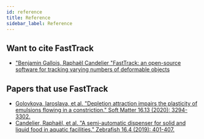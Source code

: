```yaml
---
id: reference
title: Reference
sidebar_label: Reference
---
```


## Want to cite FastTrack

* ["Benjamin Gallois, Raphaël Candelier "FastTrack: an open-source software for tracking varying numbers of deformable objects](https://arxiv.org/abs/2011.06837)

## Papers that use FastTrack

* [Golovkova, Iaroslava, et al. "Depletion attraction impairs the plasticity of emulsions flowing in a constriction." Soft Matter 16.13 (2020): 3294-3302.](http://www.dx.doi.org/10.1039/c9sm02343g)
* [Candelier, Raphaël, et al. "A semi-automatic dispenser for solid and liquid food in aquatic facilities." Zebrafish 16.4 (2019): 401-407.](https://doi.org/10.1089/zeb.2019.1733)
